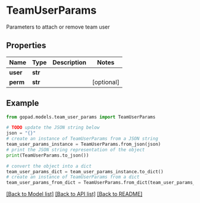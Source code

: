 # TeamUserParams

Parameters to attach or remove team user

## Properties

Name | Type | Description | Notes
------------ | ------------- | ------------- | -------------
**user** | **str** |  | 
**perm** | **str** |  | [optional] 

## Example

```python
from gopad.models.team_user_params import TeamUserParams

# TODO update the JSON string below
json = "{}"
# create an instance of TeamUserParams from a JSON string
team_user_params_instance = TeamUserParams.from_json(json)
# print the JSON string representation of the object
print(TeamUserParams.to_json())

# convert the object into a dict
team_user_params_dict = team_user_params_instance.to_dict()
# create an instance of TeamUserParams from a dict
team_user_params_from_dict = TeamUserParams.from_dict(team_user_params_dict)
```
[[Back to Model list]](../README.md#documentation-for-models) [[Back to API list]](../README.md#documentation-for-api-endpoints) [[Back to README]](../README.md)


